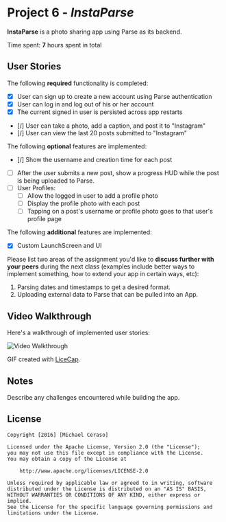 # Project 6 - *InstaParse*

**InstaParse** is a photo sharing app using Parse as its backend.

Time spent: **7** hours spent in total

## User Stories

The following **required** functionality is completed:

- [x] User can sign up to create a new account using Parse authentication
- [x] User can log in and log out of his or her account
- [x] The current signed in user is persisted across app restarts
- [/] User can take a photo, add a caption, and post it to "Instagram"
- [/] User can view the last 20 posts submitted to "Instagram"

The following **optional** features are implemented:

- [/] Show the username and creation time for each post
- [ ] After the user submits a new post, show a progress HUD while the post is being uploaded to Parse.
- [ ] User Profiles:
   - [ ] Allow the logged in user to add a profile photo
   - [ ] Display the profile photo with each post
   - [ ] Tapping on a post's username or profile photo goes to that user's profile page

The following **additional** features are implemented:

- [x] Custom LaunchScreen and UI

Please list two areas of the assignment you'd like to **discuss further with your peers** during the next class (examples include better ways to implement something, how to extend your app in certain ways, etc):

1. Parsing dates and timestamps to get a desired format.
2. Uploading external data to Parse that can be pulled into an App.

## Video Walkthrough 

Here's a walkthrough of implemented user stories:

<img src='http://i.imgur.com/fG3U4Q3.gif' title='Video Walkthrough' width='' alt='Video Walkthrough' />

GIF created with [LiceCap](http://www.cockos.com/licecap/).

## Notes

Describe any challenges encountered while building the app.

## License

    Copyright [2016] [Michael Ceraso]

    Licensed under the Apache License, Version 2.0 (the "License");
    you may not use this file except in compliance with the License.
    You may obtain a copy of the License at

        http://www.apache.org/licenses/LICENSE-2.0

    Unless required by applicable law or agreed to in writing, software
    distributed under the License is distributed on an "AS IS" BASIS,
    WITHOUT WARRANTIES OR CONDITIONS OF ANY KIND, either express or implied.
    See the License for the specific language governing permissions and
    limitations under the License.
